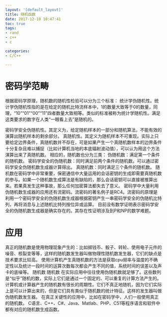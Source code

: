 ```yaml
---
layout: '[default_layout]'   
title: 随机函数       
date: 2017-12-18 10:47:41  
toc: true                  
tags:                        
- rand
- c++
- c

categories:                  
- C/C++

---
```

# 密码学范畴
根据密码学原理，随机数的随机性检验可以分为三个标准：
统计学伪随机性。统计学伪随机性指的是在给定的随机比特流样本中，1的数量大致等于0的数量，同理，“10”“01”“00”“11”四者数量大致相等。类似的标准被称为统计学随机性。满足这类要求的数字在人类“一眼看上去”是随机的。

<!--more-->

密码学安全伪随机性。其定义为，给定随机样本的一部分和随机算法，不能有效的演算出随机样本的剩余部分。
真随机性。其定义为随机样本不可重现。实际上只要给定边界条件，真随机数并不存在，可是如果产生一个真随机数样本的边界条件十分复杂且难以捕捉（比如计算机当地的本底辐射波动值），可以认为用这个方法演算出来了真随机数。
相应的，随机数也分为三类：
伪随机数：满足第一个条件的随机数。
密码学安全的伪随机数：同时满足前两个条件的随机数。可以通过密码学安全伪随机数生成器计算得出。
真随机数：同时满足三个条件的随机数。
随机数在密码学中非常重要，保密通信中大量运用的会话密钥的生成即需要真随机数的参与。如果一个随机数生成算法是有缺陷的，那么会话密钥可以直接被推算出来。若果真发生这种事故，那么任何加密算法都失去了意义。
密码学中大量利用伪随机数生成器的应用还有流密码。流密码的著名例子是RC4。流密码的原理是利用一个密码学安全的伪随机数生成器根据密钥产生一串密码学安全的伪随机比特列，再将消息与上述随机比特列按位异或运算。
目前没有数学证明表示密码学安全的伪随机数生成器是确实存在的。其存在性证明涉及到P和NP的数学难题。

# 应用
真正的随机数是使用物理现象产生的：比如掷钱币、骰子、转轮、使用电子元件的噪音、核裂变等等，这样的随机数发生器叫做物理性随机数发生器，它们的缺点是技术要求比较高。
使用计算机产生真随机数的方法是获取cpu频率与温度的不确定性以及统计一段时间的运算次数每次都会产生不同的值，系统时间的误差以及声卡的底噪等。
随机数
随机数
在实际应用中往往使用伪随机数就足够了。这些数列是“似乎”随机的数，实际上它们是通过一个固定的、可以重复的计算方法产生的。计算机或计算器产生的随机数有很长的周期性。它们不真正地随机，因为它们实际上是可以计算出来的，但是它们具有类似于随机数的统计特征。这样的发生器叫做伪随机数发生器。
在真正关键性的应用中，比如在密码学中，人们一般使用真正的随机数。
C语言、C++、C#、Java、Matlab、PHP、C51等程序语言和软件中都有对应的随机数生成函数。

# 









